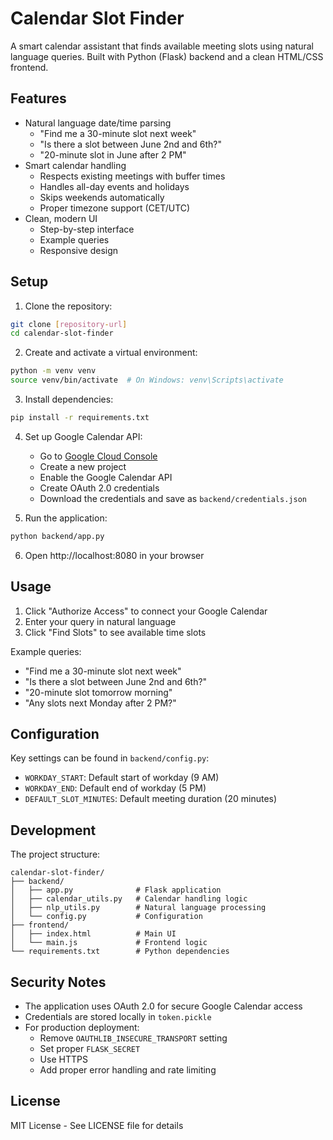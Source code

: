 # Calendar Slot Finder

A smart calendar assistant that finds available meeting slots using natural language queries. Built with Python (Flask) backend and a clean HTML/CSS frontend.

## Features

- Natural language date/time parsing
  - "Find me a 30-minute slot next week"
  - "Is there a slot between June 2nd and 6th?"
  - "20-minute slot in June after 2 PM"
- Smart calendar handling
  - Respects existing meetings with buffer times
  - Handles all-day events and holidays
  - Skips weekends automatically
  - Proper timezone support (CET/UTC)
- Clean, modern UI
  - Step-by-step interface
  - Example queries
  - Responsive design

## Setup

1. Clone the repository:
```bash
git clone [repository-url]
cd calendar-slot-finder
```

2. Create and activate a virtual environment:
```bash
python -m venv venv
source venv/bin/activate  # On Windows: venv\Scripts\activate
```

3. Install dependencies:
```bash
pip install -r requirements.txt
```

4. Set up Google Calendar API:
   - Go to [Google Cloud Console](https://console.cloud.google.com)
   - Create a new project
   - Enable the Google Calendar API
   - Create OAuth 2.0 credentials
   - Download the credentials and save as `backend/credentials.json`

5. Run the application:
```bash
python backend/app.py
```

6. Open http://localhost:8080 in your browser

## Usage

1. Click "Authorize Access" to connect your Google Calendar
2. Enter your query in natural language
3. Click "Find Slots" to see available time slots

Example queries:
- "Find me a 30-minute slot next week"
- "Is there a slot between June 2nd and 6th?"
- "20-minute slot tomorrow morning"
- "Any slots next Monday after 2 PM?"

## Configuration

Key settings can be found in `backend/config.py`:
- `WORKDAY_START`: Default start of workday (9 AM)
- `WORKDAY_END`: Default end of workday (5 PM)
- `DEFAULT_SLOT_MINUTES`: Default meeting duration (20 minutes)

## Development

The project structure:
```
calendar-slot-finder/
├── backend/
│   ├── app.py              # Flask application
│   ├── calendar_utils.py   # Calendar handling logic
│   ├── nlp_utils.py        # Natural language processing
│   └── config.py           # Configuration
├── frontend/
│   ├── index.html          # Main UI
│   └── main.js             # Frontend logic
└── requirements.txt        # Python dependencies
```

## Security Notes

- The application uses OAuth 2.0 for secure Google Calendar access
- Credentials are stored locally in `token.pickle`
- For production deployment:
  - Remove `OAUTHLIB_INSECURE_TRANSPORT` setting
  - Set proper `FLASK_SECRET`
  - Use HTTPS
  - Add proper error handling and rate limiting

## License

MIT License - See LICENSE file for details

